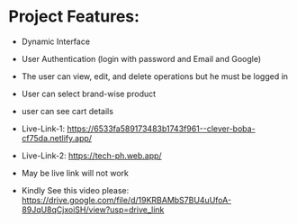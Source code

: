 # Project Features:
- Dynamic Interface
- User Authentication (login with password and Email and Google)
- The user can view, edit, and delete operations but he must be logged in
- User can select brand-wise product
- user can see cart details

- Live-Link-1: https://6533fa589173483b1743f961--clever-boba-cf75da.netlify.app/
- Live-Link-2: https://tech-ph.web.app/
- May be live link will not work
- Kindly See this video please: https://drive.google.com/file/d/19KRBAMbS7BU4uUfoA-89JqU8qCjxoiSH/view?usp=drive_link
